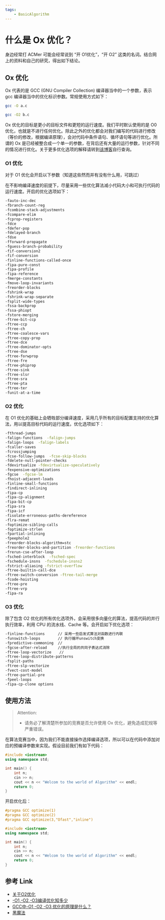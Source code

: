 ```yaml
---
tags:
    - BasicAlgorithm
---
```


# 什么是 Ox 优化？

身边经常打 ACMer 可能会经常说到 “开 O1优化”，“开 O2” 这类的名词。结合网上的资料和自己的研究，得出如下结论。

## Ox 优化

Ox 代表的是 GCC (GNU Compiler Collection) 编译器当中的一个参数，表示 gcc 编译器当中的优化标识参数。常规使用方式如下：

```bash
gcc -O a.c

gcc -O2 b.c
```

Ox 优化的目标是更小的目标文件和更短的运行速度。我们平时默认使用的是 O0 优化，也就是不进行任何优化。除此之外的优化都会对我们编写的代码进行修改（等价的修改，根据编译原理），会对代码中条件语句、循坏语句等进行优化。所谓的 Ox 是已经被整合成一个单一的参数，在背后还有大量的运行参数，针对不同的情况进行优化。关于更多优化选项的解释请转到[该博客](https://blog.csdn.net/xinianbuxiu/article/details/51844994)自行查询。

### O1 优化

对于 O1 优化会开启以下参数（知道这些然而并有没有什么用，可跳过）

在不影响编译速度的前提下，尽量采用一些优化算法减小代码大小和可执行代码的运行速度。开启的优化选项如下：

```bash
-fauto-inc-dec 
-fbranch-count-reg 
-fcombine-stack-adjustments 
-fcompare-elim 
-fcprop-registers 
-fdce 
-fdefer-pop 
-fdelayed-branch 
-fdse 
-fforward-propagate 
-fguess-branch-probability 
-fif-conversion2 
-fif-conversion 
-finline-functions-called-once 
-fipa-pure-const 
-fipa-profile 
-fipa-reference 
-fmerge-constants 
-fmove-loop-invariants 
-freorder-blocks 
-fshrink-wrap 
-fshrink-wrap-separate 
-fsplit-wide-types 
-fssa-backprop 
-fssa-phiopt 
-fstore-merging 
-ftree-bit-ccp 
-ftree-ccp 
-ftree-ch 
-ftree-coalesce-vars 
-ftree-copy-prop 
-ftree-dce 
-ftree-dominator-opts 
-ftree-dse 
-ftree-forwprop 
-ftree-fre 
-ftree-phiprop 
-ftree-sink 
-ftree-slsr 
-ftree-sra 
-ftree-pta 
-ftree-ter 
-funit-at-a-time
```

### O2 优化

在 O1 优化的基础上会牺牲部分编译速度，采用几乎所有的目标配置支持的优化算法，用以提高目标代码的运行速度。优化选项如下：

```bash
-fthread-jumps 
-falign-functions  -falign-jumps 
-falign-loops  -falign-labels 
-fcaller-saves 
-fcrossjumping 
-fcse-follow-jumps  -fcse-skip-blocks 
-fdelete-null-pointer-checks 
-fdevirtualize -fdevirtualize-speculatively 
-fexpensive-optimizations 
-fgcse  -fgcse-lm  
-fhoist-adjacent-loads 
-finline-small-functions 
-findirect-inlining 
-fipa-cp 
-fipa-cp-alignment 
-fipa-bit-cp 
-fipa-sra 
-fipa-icf 
-fisolate-erroneous-paths-dereference 
-flra-remat 
-foptimize-sibling-calls 
-foptimize-strlen 
-fpartial-inlining 
-fpeephole2 
-freorder-blocks-algorithm=stc 
-freorder-blocks-and-partition -freorder-functions 
-frerun-cse-after-loop  
-fsched-interblock  -fsched-spec 
-fschedule-insns  -fschedule-insns2 
-fstrict-aliasing -fstrict-overflow 
-ftree-builtin-call-dce 
-ftree-switch-conversion -ftree-tail-merge 
-fcode-hoisting 
-ftree-pre 
-ftree-vrp 
-fipa-ra
```

### O3 优化

除了包含 O2 优化的所有优化选项外，会采用很多向量化的算法，提高代码的并行执行效率，利用 CPU 的流水线、Cache 等。会开启如下优化选项：

```bash
-finline-functions      // 采用一些启发式算法对函数进行内联
-funswitch-loops        // 执行循环unswitch变换
-fpredictive-commoning  // 
-fgcse-after-reload     //执行全局的共同子表达式消除
-ftree-loop-vectorize　  // 
-ftree-loop-distribute-patterns
-fsplit-paths 
-ftree-slp-vectorize
-fvect-cost-model
-ftree-partial-pre
-fpeel-loops 
-fipa-cp-clone options
```

## 使用方法

> Attention:
>
> - 请务必了解清楚所参加的竞赛是否允许使用 Ox 优化，避免造成犯规等严重错误。

在算法竞赛当中，因为我们不能直接操作选择编译选项，所以可以在代码中添加对应的预编译参数来实现。假设目前我们有如下代码：

```cpp
#include <iostream>
using namespace std;

int main() {
    int n;
    cin >> n;
    cout << n << "Welcom to the world of Algorithm" << endl;
	return 0;
}
```

开启优化后：

```cpp
#pragma GCC optimize(1)
#pragma GCC optimize(2)
#pragma GCC optimize(3,"Ofast","inline")

#include <iostream>
using namespace std;

int main() {
    int n;
    cin >> n;
    cout << n << "Welcom to the world of Algorithm" << endl;
	return 0;
}
```



## 参考 Link

- [关于O2优化](https://blog.csdn.net/Tony_Wang_JT/article/details/104444969)
- [-O1,-O2,-O3编译优化知多少](https://blog.csdn.net/xinianbuxiu/article/details/51844994)
- [GCC中-O1 -O2 -O3 优化的原理是什么？](https://www.zhihu.com/question/27090458)
- [黑魔法](https://blog.csdn.net/weixin_43272781/article/details/90726422)
